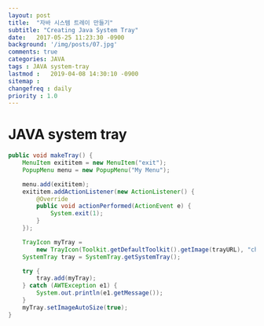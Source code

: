 ```yaml
---
layout: post
title:  "자바 시스템 트레이 만들기"
subtitle: "Creating Java System Tray"
date:   2017-05-25 11:23:30 -0900
background: '/img/posts/07.jpg'
comments: true
categories: JAVA
tags : JAVA system-tray
lastmod :   2019-04-08 14:30:10 -0900
sitemap :
changefreq : daily
priority : 1.0
---
```


<style>
a{
    white-space: pre-wrap; /* css-3 */    
    white-space: -moz-pre-wrap; /* Mozilla, since 1999 */
    white-space: -pre-wrap; /* Opera 4-6 */    
    white-space: -o-pre-wrap; /* Opera 7 */    
    word-wrap: break-word; /* Internet Explorer 5.5+ */
}
</style>

# JAVA system tray

```java
public void makeTray() {
    MenuItem exititem = new MenuItem("exit");
    PopupMenu menu = new PopupMenu("My Menu");

    menu.add(exititem);
    exititem.addActionListener(new ActionListener() {
        @Override
        public void actionPerformed(ActionEvent e) {
            System.exit(1);
        }
    });

    TrayIcon myTray = 
        new TrayIcon(Toolkit.getDefaultToolkit().getImage(trayURL), "chat", menu);
    SystemTray tray = SystemTray.getSystemTray();

    try {
        tray.add(myTray);
    } catch (AWTException e1) {
        System.out.println(e1.getMessage());
    }
    myTray.setImageAutoSize(true);
}
```